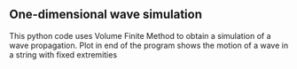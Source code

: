 ## One-dimensional wave simulation

This python code uses Volume Finite Method to obtain a simulation of a wave propagation. Plot in end of the program shows the motion of a wave in a string with fixed extremities